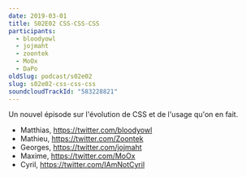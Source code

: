```yaml
---
date: 2019-03-01
title: S02E02 CSS-CSS-CSS
participants:
  - bloodyowl
  - jojmaht
  - zoontek
  - MoOx
  - DaPo
oldSlug: podcast/s02e02
slug: s02e02-css-css-css
soundcloudTrackId: "583228821"
---
```


Un nouvel épisode sur l'évolution de CSS et de l'usage qu'on en fait.

- Matthias, https://twitter.com/bloodyowl
- Mathieu, https://twitter.com/Zoontek
- Georges, https://twitter.com/jojmaht
- Maxime, https://twitter.com/MoOx
- Cyril, https://twitter.com/IAmNotCyril
